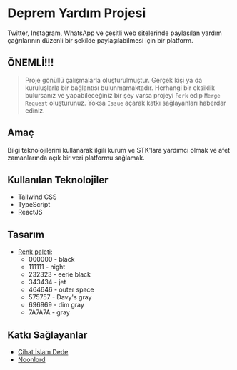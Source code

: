 # Deprem Yardım Projesi

Twitter, Instagram, WhatsApp ve çeşitli web sitelerinde paylaşılan  yardım çağrılarının düzenli bir şekilde paylaşılabilmesi için bir platform.

## ÖNEMLİ!!!

> Proje gönüllü çalışmalarla oluşturulmuştur. Gerçek kişi ya da kuruluşlarla bir bağlantısı bulunmamaktadır. Herhangi bir eksiklik bulursanız ve yapabileceğiniz bir şey varsa projeyi `Fork` edip `Merge Request` oluşturunuz. Yoksa `Issue` açarak katkı sağlayanları haberdar ediniz.

## Amaç

Bilgi teknolojilerini kullanarak ilgili kurum ve STK'lara yardımcı olmak ve afet zamanlarında açık bir veri platformu sağlamak.

## Kullanılan Teknolojiler

- Tailwind CSS
- TypeScript
- ReactJS

## Tasarım

- [Renk paleti](https://coolors.co/000000-111111-232323-343434-464646-575757-696969-7a7a7a):
	- 000000 - black
	- 111111 - night
	- 232323 - eerie black
	- 343434 - jet
	- 464646 - outer space
	- 575757 - Davy's gray
	- 696969 - dim gray
	- 7A7A7A - gray

## Katkı Sağlayanlar

 - [Cihat İslam Dede](https://github.com/cihatislamdede)
 - [Noonlord](https://github.com/Noonlord)